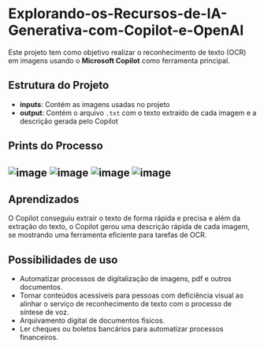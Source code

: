 # Explorando-os-Recursos-de-IA-Generativa-com-Copilot-e-OpenAI
Este projeto tem como objetivo realizar o reconhecimento de texto (OCR) em imagens usando o **Microsoft Copilot** como ferramenta principal.

## Estrutura do Projeto
- **inputs**: Contém as imagens usadas no projeto
- **output**: Contém o arquivo `.txt` com o texto extraído de cada imagem e a descrição gerada pelo Copilot

## Prints do Processo
![image](https://github.com/user-attachments/assets/429fb6ec-ec3d-4c65-92ef-3f4c9799a176)
![image](https://github.com/user-attachments/assets/d689c941-35b8-4cda-a7a9-5e3aa35e6b1d)
![image](https://github.com/user-attachments/assets/93e13ca5-5a76-4f1e-987d-90577ce6c215)
![image](https://github.com/user-attachments/assets/f0eab87e-873d-4dba-a871-08990ea2ddb2)
---

## Aprendizados
O Copilot conseguiu extrair o texto de forma rápida e precisa e além da extração do texto, o Copilot gerou uma descrição rápida de cada imagem, se mostrando uma ferramenta eficiente para tarefas de OCR.


## Possibilidades de uso
- Automatizar processos de digitalização de imagens, pdf e outros documentos.
- Tornar conteúdos acessíveis para pessoas com deficiência visual ao alinhar o serviço de reconhecimento de texto com o processo de síntese de voz.
- Arquivamento digital de documentos físicos.
- Ler cheques ou boletos bancários para automatizar processos financeiros.




